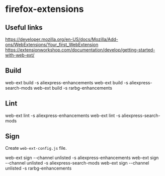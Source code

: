 # firefox-extensions

## Useful links
https://developer.mozilla.org/en-US/docs/Mozilla/Add-ons/WebExtensions/Your_first_WebExtension
https://extensionworkshop.com/documentation/develop/getting-started-with-web-ext/

## Build
web-ext build -s aliexpress-enhancements
web-ext build -s aliexpress-search-mods
web-ext build -s rarbg-enhancements

## Lint
web-ext lint -s aliexpress-enhancements
web-ext lint -s aliexpress-search-mods

## Sign
Create `web-ext-config.js` file.

web-ext sign --channel unlisted -s aliexpress-enhancements
web-ext sign --channel unlisted -s aliexpress-search-mods
web-ext sign --channel unlisted -s rarbg-enhancements
